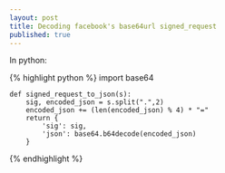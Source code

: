 ```yaml
--- 
layout: post
title: Decoding facebook's base64url signed_request
published: true
---
```


In python:

{% highlight python %}
    import base64

    def signed_request_to_json(s):
        sig, encoded_json = s.split(".",2)
        encoded_json += (len(encoded_json) % 4) * "="
        return {
            'sig': sig,
            'json': base64.b64decode(encoded_json)
        }
{% endhighlight %}
